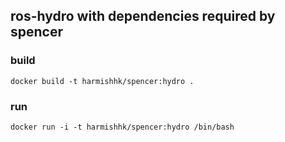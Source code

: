 ## ros-hydro with dependencies required by spencer

### build
```docker build -t harmishhk/spencer:hydro .```

### run
```docker run -i -t harmishhk/spencer:hydro /bin/bash```
